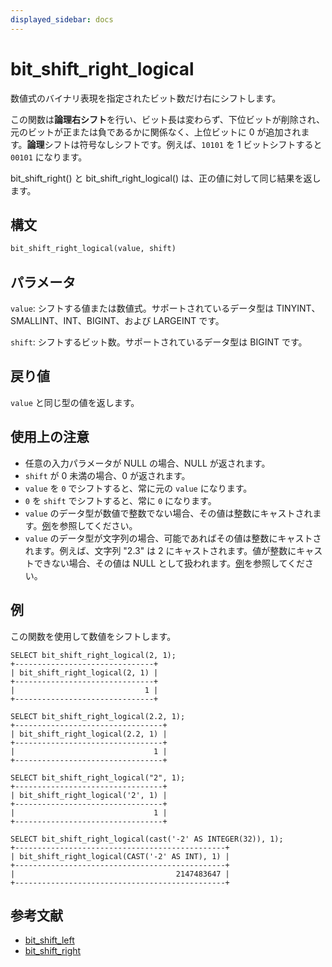 ```yaml
---
displayed_sidebar: docs
---
```


# bit_shift_right_logical

数値式のバイナリ表現を指定されたビット数だけ右にシフトします。

この関数は**論理右シフト**を行い、ビット長は変わらず、下位ビットが削除され、元のビットが正または負であるかに関係なく、上位ビットに 0 が追加されます。**論理**シフトは符号なしシフトです。例えば、`10101` を 1 ビットシフトすると `00101` になります。

bit_shift_right() と bit_shift_right_logical() は、正の値に対して同じ結果を返します。

## 構文

```Haskell
bit_shift_right_logical(value, shift)
```

## パラメータ

`value`: シフトする値または数値式。サポートされているデータ型は TINYINT、SMALLINT、INT、BIGINT、および LARGEINT です。

`shift`: シフトするビット数。サポートされているデータ型は BIGINT です。

## 戻り値

`value` と同じ型の値を返します。

## 使用上の注意

- 任意の入力パラメータが NULL の場合、NULL が返されます。
- `shift` が 0 未満の場合、0 が返されます。
- `value` を `0` でシフトすると、常に元の `value` になります。
- `0` を `shift` でシフトすると、常に `0` になります。
- `value` のデータ型が数値で整数でない場合、その値は整数にキャストされます。[例](#examples)を参照してください。
- `value` のデータ型が文字列の場合、可能であればその値は整数にキャストされます。例えば、文字列 "2.3" は 2 にキャストされます。値が整数にキャストできない場合、その値は NULL として扱われます。[例](#examples)を参照してください。

## 例

この関数を使用して数値をシフトします。

```Plain
SELECT bit_shift_right_logical(2, 1);
+-------------------------------+
| bit_shift_right_logical(2, 1) |
+-------------------------------+
|                             1 |
+-------------------------------+

SELECT bit_shift_right_logical(2.2, 1);
+---------------------------------+
| bit_shift_right_logical(2.2, 1) |
+---------------------------------+
|                               1 |
+---------------------------------+

SELECT bit_shift_right_logical("2", 1);
+---------------------------------+
| bit_shift_right_logical('2', 1) |
+---------------------------------+
|                               1 |
+---------------------------------+

SELECT bit_shift_right_logical(cast('-2' AS INTEGER(32)), 1);
+-----------------------------------------------+
| bit_shift_right_logical(CAST('-2' AS INT), 1) |
+-----------------------------------------------+
|                                    2147483647 |
+-----------------------------------------------+
```

## 参考文献

- [bit_shift_left](bit_shift_left.md)
- [bit_shift_right](bit_shift_right.md)